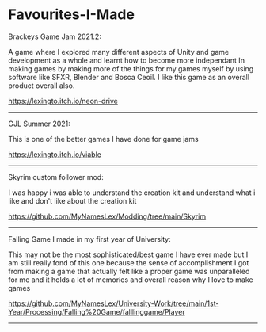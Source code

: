 # Favourites-I-Made

Brackeys Game Jam 2021.2:

A game where I explored many different aspects of Unity and game development as a whole and learnt how to become more independant In making games by making more of the things for my games myself by using software like SFXR, Blender and Bosca Ceoil. I like this game as an overall product overall also.

https://lexingto.itch.io/neon-drive
_________________________________________________________________________________________________________________________________________________________________________
GJL Summer 2021:


This is one of the better games I have done for game jams

https://lexingto.itch.io/viable
_________________________________________________________________________________________________________________________________________________________________________
Skyrim custom follower mod:


I was happy i was able to understand the creation kit and understand what i like and don't like about the creation kit

https://github.com/MyNamesLex/Modding/tree/main/Skyrim
__________________________________________________________________________________________________
Falling Game I made in my first year of University:


This may not be the most sophisticated/best game I have ever made but I am still really fond of this one because the sense of accomplishment I got from making a game that actually felt like a proper game was unparalleled for me and it holds a lot of memories and overall reason why I love to make games

https://github.com/MyNamesLex/University-Work/tree/main/1st-Year/Processing/Falling%20Game/falllinggame/Player
_________________________________________________________________________________________________________________________________________________________________________
